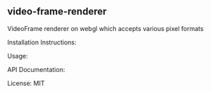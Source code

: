 ## video-frame-renderer

VideoFrame renderer on webgl which accepts various pixel formats

Installation Instructions:

Usage:

API Documentation:

License: MIT